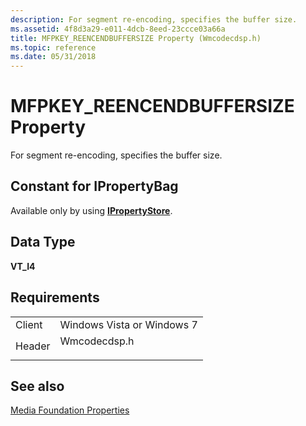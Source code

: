 ```yaml
---
description: For segment re-encoding, specifies the buffer size.
ms.assetid: 4f8d3a29-e011-4dcb-8eed-23ccce03a66a
title: MFPKEY_REENCENDBUFFERSIZE Property (Wmcodecdsp.h)
ms.topic: reference
ms.date: 05/31/2018
---
```


# MFPKEY\_REENCENDBUFFERSIZE Property

For segment re-encoding, specifies the buffer size.

## Constant for IPropertyBag

Available only by using [**IPropertyStore**](/windows/win32/api/propsys/nn-propsys-ipropertystore).

## Data Type

**VT\_I4**

## Requirements



|                   |                                                                                         |
|-------------------|-----------------------------------------------------------------------------------------|
| Client<br/> | Windows Vista or Windows 7<br/>                                                   |
| Header<br/> | <dl> <dt>Wmcodecdsp.h</dt> </dl> |



## See also

<dl> <dt>

[Media Foundation Properties](media-foundation-properties.md)
</dt> </dl>

 

 

